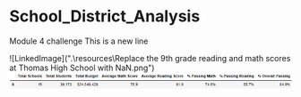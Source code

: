 # School_District_Analysis
Module 4 challenge
This is a new line

![LinkedImage](".\resources\Replace the 9th grade reading and math scores at Thomas High School with NaN.png")
![LinkedImage](./resources/District_Summary_DataFrame.png)
